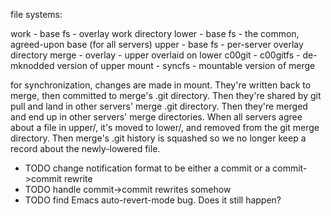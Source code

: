 file systems:

work - base fs - overlay work directory
lower - base fs - the common, agreed-upon base (for all servers)
upper - base fs - per-server overlay directory
merge - overlay - upper overlaid on lower
c00git - c00gitfs - de-mknodded version of upper
mount - syncfs - mountable version of merge

for synchronization, changes are made in mount. They're written back
to merge, then committed to merge's .git directory. Then they're
shared by git pull and land in other servers' merge .git
directory. Then they're merged and end up in other servers' merge
directories. When all servers agree about a file in upper/, it's moved
to lower/, and removed from the git merge directory. Then merge's .git
history is squashed so we no longer keep a record about the
newly-lowered file.

* TODO change notification format to be either a commit or a commit->commit rewrite
* TODO handle commit->commit rewrites somehow
* TODO find Emacs auto-revert-mode bug. Does it still happen?
